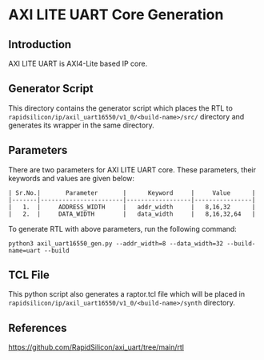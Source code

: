 # AXI LITE UART Core Generation 

## Introduction
AXI LITE UART is AXI4-Lite based IP core.

## Generator Script

This directory contains the generator script which places the RTL to `rapidsilicon/ip/axil_uart16550/v1_0/<build-name>/src/` directory and generates its wrapper in the same directory. 
    
## Parameters
There are two parameters for AXI LITE UART core. These parameters, their keywords and values are given below:

    | Sr.No.|       Parameter       |      Keyword     |     Value      |
    |-------|-----------------------|------------------|----------------|
    |   1.  |     ADDRESS_WIDTH     |   addr_width     |   8,16,32      |
    |   2.  |     DATA_WIDTH        |   data_width     |   8,16,32,64   |  


To generate RTL with above parameters, run the following command:
```
python3 axil_uart16550_gen.py --addr_width=8 --data_width=32 --build-name=uart --build
```

## TCL File

This python script also generates a raptor.tcl file which will be placed in `rapidsilicon/ip/axil_uart16550/v1_0/<build-name>/synth` directory.


## References

https://github.com/RapidSilicon/axi_uart/tree/main/rtl
